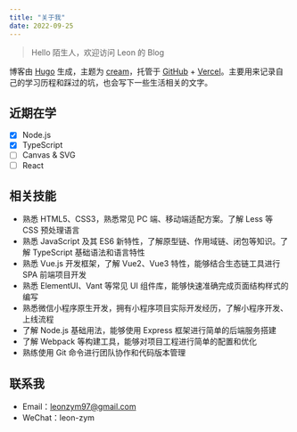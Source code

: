 ```yaml
---
title: "关于我"
date: 2022-09-25
---
```


> Hello 陌生人，欢迎访问 Leon 的 Blog

博客由 [Hugo](https://gohugo.io/) 生成，主题为 [cream](https://github.com/leon-zym/hugo-theme-cream)，托管于 [GitHub](https://github.com/) + [Vercel](https://vercel.com/)。主要用来记录自己的学习历程和踩过的坑，也会写下一些生活相关的文字。

## 近期在学

- [x] Node.js
- [x] TypeScript
- [ ] Canvas & SVG
- [ ] React

## 相关技能

- 熟悉 HTML5、CSS3，熟悉常见 PC 端、移动端适配方案。了解 Less 等 CSS 预处理语言
- 熟悉 JavaScript 及其 ES6 新特性，了解原型链、作用域链、闭包等知识。了解 TypeScript 基础语法和语言特性
- 熟悉 Vue.js 开发框架，了解 Vue2、Vue3 特性，能够结合生态链工具进行 SPA 前端项目开发
- 熟悉 ElementUI、Vant 等常见 UI 组件库，能够快速准确完成页面结构样式的编写
- 熟悉微信小程序原生开发，拥有小程序项目实际开发经历，了解小程序开发、上线流程
- 了解 Node.js 基础用法，能够使用 Express 框架进行简单的后端服务搭建
- 了解 Webpack 等构建工具，能够对项目工程进行简单的配置和优化
- 熟练使用 Git 命令进行团队协作和代码版本管理

## 联系我

- Email：[leonzym97@gmail.com](mailto:leonzym97@gmail.com)
- WeChat：leon-zym
